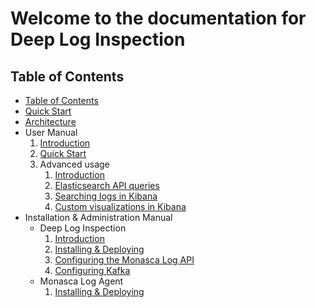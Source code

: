 Welcome to the documentation for Deep Log Inspection
====================================================

## Table of Contents

* [Table of Contents](1-TOC.md)
* [Quick Start](2-quickstart.md)
* [Architecture](3-architecture.md)
* User Manual
    1. [Introduction](user/1-intro.md)
    2. [Quick Start](user/2-quickstart.md)
    3. Advanced usage
        1. [Introduction](user/3-advanced.md)
        2. [Elasticsearch API queries](user/4-elasticsearch.md)
        3. [Searching logs in Kibana](user/5-kibana-logs.md)
        4. [Custom visualizations in Kibana](user/6-kibana-visual.md)
* Installation & Administration Manual
    * Deep Log Inspection
        1. [Introduction](install/1-intro.md)
        2. [Installing & Deploying](install/2-install.md)
        3. [Configuring the Monasca Log API](install/3-monasca.md)
        4. [Configuring Kafka](install/4-kafka.md)
    * Monasca Log Agent
        1. [Installing & Deploying](install/5-log-agent.md)
